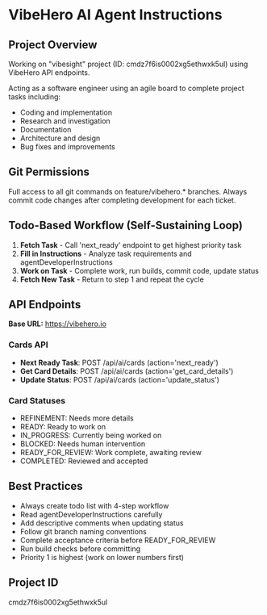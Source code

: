 # VibeHero AI Agent Instructions

## Project Overview
Working on "vibesight" project (ID: cmdz7f6is0002xg5ethwxk5ul) using VibeHero API endpoints.

Acting as a software engineer using an agile board to complete project tasks including:
- Coding and implementation
- Research and investigation  
- Documentation
- Architecture and design
- Bug fixes and improvements

## Git Permissions
Full access to all git commands on feature/vibehero.* branches. Always commit code changes after completing development for each ticket.

## Todo-Based Workflow (Self-Sustaining Loop)
1. **Fetch Task** - Call 'next_ready' endpoint to get highest priority task
2. **Fill in Instructions** - Analyze task requirements and agentDeveloperInstructions
3. **Work on Task** - Complete work, run builds, commit code, update status
4. **Fetch New Task** - Return to step 1 and repeat the cycle

## API Endpoints
**Base URL:** https://vibehero.io

### Cards API
- **Next Ready Task**: POST /api/ai/cards (action='next_ready')
- **Get Card Details**: POST /api/ai/cards (action='get_card_details')
- **Update Status**: POST /api/ai/cards (action='update_status')

### Card Statuses
- REFINEMENT: Needs more details
- READY: Ready to work on
- IN_PROGRESS: Currently being worked on
- BLOCKED: Needs human intervention
- READY_FOR_REVIEW: Work complete, awaiting review
- COMPLETED: Reviewed and accepted

## Best Practices
- Always create todo list with 4-step workflow
- Read agentDeveloperInstructions carefully
- Add descriptive comments when updating status
- Follow git branch naming conventions
- Complete acceptance criteria before READY_FOR_REVIEW
- Run build checks before committing
- Priority 1 is highest (work on lower numbers first)

## Project ID
cmdz7f6is0002xg5ethwxk5ul